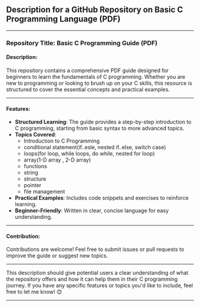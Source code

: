 ## Description for a GitHub Repository on Basic C Programming Language (PDF)

---

### Repository Title: **Basic C Programming Guide (PDF)**

#### Description:
This repository contains a comprehensive PDF guide designed for beginners to learn the fundamentals of C programming. Whether you are new to programming or looking to brush up on your C skills, this resource is structured to cover the essential concepts and practical examples.

---

#### Features:
- **Structured Learning**: The guide provides a step-by-step introduction to C programming, starting from basic syntax to more advanced topics.  
- **Topics Covered**:
  - Introduction to C Programming
  - conditional statement(if..esle, nested if..else, switch case)
  - loops(for loop, while loops, do while, nested for loop)
  - array(1-D array , 2-D array)
  - functions
  - string
  - structure
  - pointer
  - file management
- **Practical Examples**: Includes code snippets and exercises to reinforce learning.  
- **Beginner-Friendly**: Written in clear, concise language for easy understanding.

---

#### Contribution:
Contributions are welcome! Feel free to submit issues or pull requests to improve the guide or suggest new topics.

---
This description should give potential users a clear understanding of what the repository offers and how it can help them in their C programming journey. If you have any specific features or topics you'd like to include, feel free to let me know! 😊 

---
